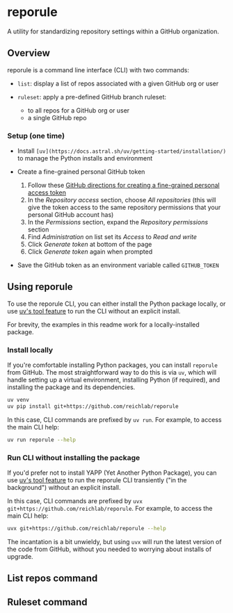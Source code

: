 # reporule

A utility for standardizing repository settings within a GitHub organization.

## Overview

reporule is a command line interface (CLI) with two commands:

- `list`: display a list of repos associated with a given GitHub org or user
- `ruleset`: apply a pre-defined GitHub branch ruleset:

    - to all repos for a GitHub org or user
    - a single GitHub repo

### Setup (one time)

- Install `[uv](https://docs.astral.sh/uv/getting-started/installation/)` to manage the Python installs and environment
- Create a fine-grained personal GitHub token

   1. Follow these
      [GitHub directions for creating a fine-grained personal access token](https://docs.github.com/en/authentication/keeping-your-account-and-data-secure/managing-your-personal-access-tokens#creating-a-fine-grained-personal-access-token)
   2. In the _Repository access_ section, choose _All repositories_ (this will
      give the token access to the same repository permissions that your
      personal GitHub account has)
   3. In the _Permissions_ section, expand the _Repository permissions_ section
   4. Find _Administration_ on list set its _Access_ to _Read and write_
   5. Click _Generate token_ at bottom of the page
   6. Click _Generate token_ again when prompted

- Save the GitHub token as an environment variable called `GITHUB_TOKEN`

## Using reporule

To use the reporule CLI, you can either install the Python package locally, or
use [uv's tool feature](https://docs.astral.sh/uv/guides/tools/) to run the CLI
without an explicit install.

For brevity, the examples in this readme work for a locally-installed package.

### Install locally

If you're comfortable installing Python packages, you can install `reporule` from GitHub. The most
straightforward way to do this is via `uv`, which will handle setting up a virtual environment,
installing Python (if required), and installing the package and its dependencies.

```bash
uv venv
uv pip install git+https://github.com/reichlab/reporule
```

In this case, CLI commands are prefixed by `uv run`. For example, to access the main CLI help:

```bash
uv run reporule --help
```

### Run CLI without installing the package

If you'd prefer not to install YAPP (Yet Another Python Package), you can use
[uv's tool feature](https://docs.astral.sh/uv/guides/tools/) to run the reporule CLI
transiently ("in the background") without an explicit install.

In this case, CLI commands are prefixed by `uvx git+https://github.com/reichlab/reporule`.
For example, to access the main CLI help:

```bash
uvx git+https://github.com/reichlab/reporule --help
```

The incantation is a bit unwieldy, but using `uvx` will run the latest version of the code from
GitHub, without you needed to worrying about installs of upgrade.

## List repos command

## Ruleset command
